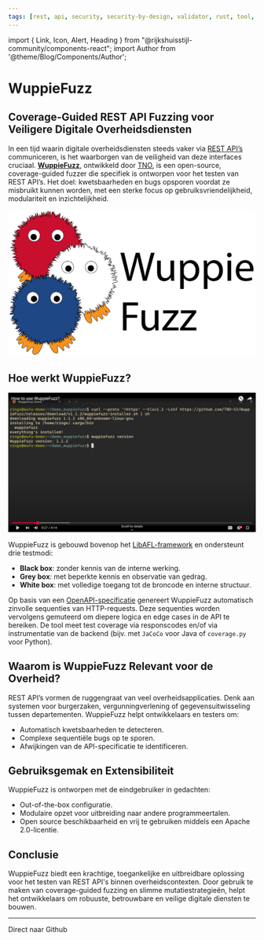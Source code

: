 ```yaml
---
tags: [rest, api, security, security-by-design, validator, rust, tool, openapi, open-source, development, devops]
---
```


import { Link, Icon, Alert, Heading } from "@rijkshuisstijl-community/components-react";
import Author from '@theme/Blog/Components/Author';


# WuppieFuzz

<Alert type="info">
  <Author 
    author={{
      name: "Bijdrage door: Thomas Rooijakkers",
      title: "Lead Scientist TNO",
      imageUrl: "https://avatars.githubusercontent.com/u/49478940",
      url: "https://github.com/ThomasTNO"
    }} 
  />
</Alert>


## Coverage-Guided REST API Fuzzing voor Veiligere Digitale Overheidsdiensten
In een tijd waarin digitale overheidsdiensten steeds vaker via [REST API’s](/blog/2025/07/10/openapi-31-in-zicht#van-rest-naar-http) communiceren, is het waarborgen van de veiligheid van deze interfaces cruciaal. **[WuppieFuzz](https://github.com/TNO-S3/WuppieFuzz)**, ontwikkeld door [TNO](https://tno.nl), is een open-source, coverage-guided fuzzer die specifiek is ontworpen voor het testen van REST API’s. Het doel: kwetsbaarheden en bugs opsporen voordat ze misbruikt kunnen worden, met een sterke focus op gebruiksvriendelijkheid, modulariteit en inzichtelijkheid.

![Logo of WuppieFuzz](./img/WuppieFuzz.svg)

## Hoe werkt WuppieFuzz?

[![How to use WuppieFuzz? - YouTube](./img/demo_video.png)](https://www.youtube.com/watch?v=-oR4d9aXrqo)

WuppieFuzz is gebouwd bovenop het [LibAFL-framework](https://github.com/AFLplusplus/LibAFL) en ondersteunt drie testmodi:
- **Black box**: zonder kennis van de interne werking.
- **Grey box**: met beperkte kennis en observatie van gedrag.
- **White box**: met volledige toegang tot de broncode en interne structuur.

Op basis van een [OpenAPI-specificatie](../openapi-specification) genereert WuppieFuzz automatisch zinvolle sequenties van HTTP-requests. Deze sequenties worden vervolgens gemuteerd om diepere logica en edge cases in de API te bereiken. De tool meet test coverage via responscodes en/of via instrumentatie van de backend (bijv. met `JaCoCo` voor Java of `coverage.py` voor Python).

## Waarom is WuppieFuzz Relevant voor de Overheid?
REST API’s vormen de ruggengraat van veel overheidsapplicaties. Denk aan systemen voor burgerzaken, vergunningverlening of gegevensuitwisseling tussen departementen. WuppieFuzz helpt ontwikkelaars en testers om:
- Automatisch kwetsbaarheden te detecteren.
- Complexe sequentiële bugs op te sporen.
- Afwijkingen van de API-specificatie te identificeren.

## Gebruiksgemak en Extensibiliteit
WuppieFuzz is ontworpen met de eindgebruiker in gedachten:
- Out-of-the-box configuratie.
- Modulaire opzet voor uitbreiding naar andere programmeertalen.
- Open source beschikbaarheid en vrij te gebruiken middels een Apache 2.0-licentie.

## Conclusie
WuppieFuzz biedt een krachtige, toegankelijke en uitbreidbare oplossing voor het testen van REST API's binnen overheidscontexten. Door gebruik te maken van coverage-guided fuzzing en slimme mutatiestrategieën, helpt het ontwikkelaars om robuuste, betrouwbare en veilige digitale diensten te bouwen.

---



<Link href="https://github.com/TNO-S3/WuppieFuzz">
  Direct naar Github
  <Icon icon="pijl-naar-rechts" />
</Link>
